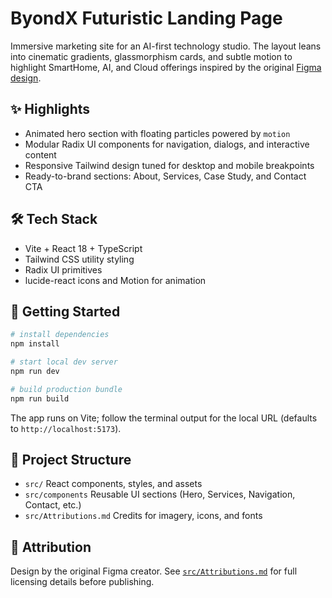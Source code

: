 
# ByondX Futuristic Landing Page

Immersive marketing site for an AI-first technology studio. The layout leans into cinematic gradients, glassmorphism cards, and subtle motion to highlight SmartHome, AI, and Cloud offerings inspired by the original [Figma design](https://www.figma.com/design/o1kQEqkrOR6rvuFFrg10qY/Futuristic-Landing-Page-Design).

## ✨ Highlights
- Animated hero section with floating particles powered by `motion`
- Modular Radix UI components for navigation, dialogs, and interactive content
- Responsive Tailwind design tuned for desktop and mobile breakpoints
- Ready-to-brand sections: About, Services, Case Study, and Contact CTA

## 🛠 Tech Stack
- Vite + React 18 + TypeScript
- Tailwind CSS utility styling
- Radix UI primitives
- lucide-react icons and Motion for animation

## 🚀 Getting Started
```bash
# install dependencies
npm install

# start local dev server
npm run dev

# build production bundle
npm run build
```
The app runs on Vite; follow the terminal output for the local URL (defaults to `http://localhost:5173`).

## 📁 Project Structure
- `src/` React components, styles, and assets
- `src/components` Reusable UI sections (Hero, Services, Navigation, Contact, etc.)
- `src/Attributions.md` Credits for imagery, icons, and fonts

## 🙌 Attribution
Design by the original Figma creator. See [`src/Attributions.md`](src/Attributions.md) for full licensing details before publishing.
  
